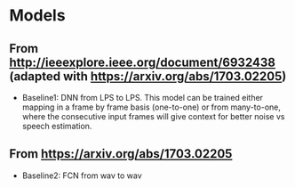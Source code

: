 Models
========

From http://ieeexplore.ieee.org/document/6932438 (adapted with https://arxiv.org/abs/1703.02205)
-------------------------------------------------------------------------------------------------
* Baseline1: DNN from LPS to LPS. This model can be trained either mapping
	     in a frame by frame basis (one-to-one) or from many-to-one,
	     where the consecutive input frames will give context for better
	     noise vs speech estimation.
	
From https://arxiv.org/abs/1703.02205
---------------------------------------
* Baseline2: FCN from wav to wav
